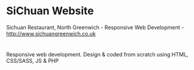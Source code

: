 # SiChuan Website
Sichuan Restaurant, North Greenwich - Responsive Web Development - http://www.sichuangreenwich.co.uk
# 
Responsive web development. Design & coded from scratch using HTML, CSS/SASS, JS & PHP
